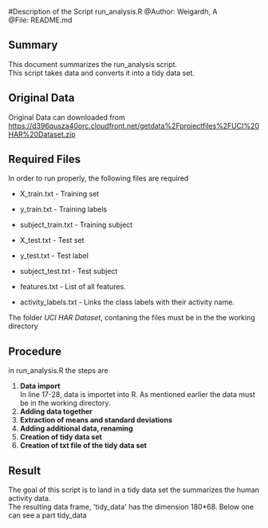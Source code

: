 #Description of the Script run_analysis.R
@Author: Weigardh, A  
@File: README.md  

## Summary
This document summarizes the run_analysis script.  
This script takes data and converts it into a tidy data set.  

## Original Data

Original Data can downloaded from  
https://d396qusza40orc.cloudfront.net/getdata%2Fprojectfiles%2FUCI%20HAR%20Dataset.zip


## Required Files
In order to run properly, the following files are required

* X_train.txt - Training set
* y_train.txt - Training labels
* subject_train.txt - Training subject

* X_test.txt - Test set
* y_test.txt - Test label
* subject_test.txt - Test subject
    
* features.txt - List of all features.
* activity_labels.txt - Links the class labels with their activity name.
 
The folder *UCI HAR Dataset*, contaning the files must be in the the working directory

## Procedure
in run_analysis.R the steps are

1) **Data import**  
    In line 17-28, data is importet into R. As mentioned earlier the data must be in the working directory.
2) **Adding data together**  
3) **Extraction of means and standard deviations**  
4) **Adding additional data, renaming**  
5) **Creation of tidy data set**  
6) **Creation of txt file of the tidy data set**  

## Result
The goal of this script is to land in a tidy data set the summarizes the human activity data.  
The resulting data frame, 'tidy_data' has the dimension 180*68. Below one can see a part tidy_data